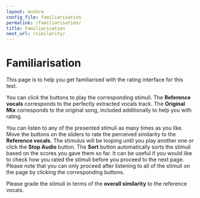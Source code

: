 ```yaml
---
layout: mushra
config_file: familiarisation
permalink: /familiarisation/
title: Familiarisation
next_url: /similarity/
---
```


# Familiarisation

This page is to help you get familiarised with the rating interface for this test.

You can click the buttons to play the corresponding stimuli. The **Reference vocals** corresponds to the perfectly extracted vocals track. The **Original Mix** corresponds to the original song, included additionally to help you with rating.

You can listen to any of the presented stimuli as many times as you like. Move the buttons on the sliders to rate the perceived similarity to the **Reference vocals**. The stimulus will be looping until you play another one or click the **Stop Audio** button. The **Sort** button automatically sorts the stimuli based on the scores you gave them so far. It can be useful if you would like to check how you rated the stimuli before you proceed to the next page. Please note that you can only proceed after listening to all of the stimuli on the page by clicking the corresponding buttons.

Please grade the stimuli in terms of the **overall similarity** to the reference vocals. 